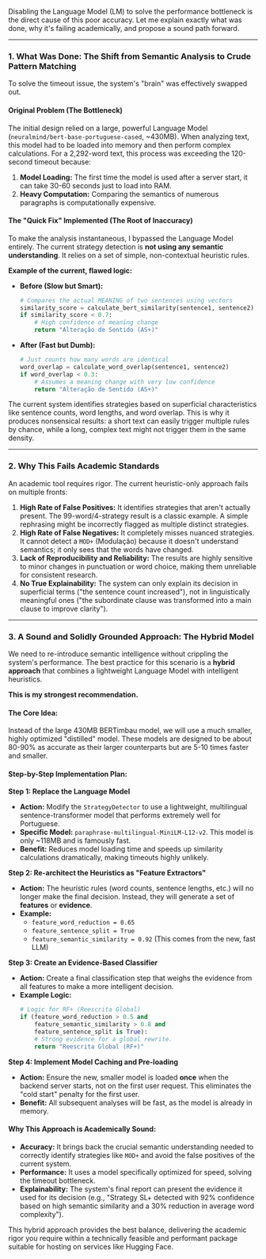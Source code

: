Disabling the Language Model (LM) to solve the performance bottleneck is the direct cause of this poor accuracy. Let me explain exactly what was done, why it's failing academically, and propose a sound path forward.

---

### **1. What Was Done: The Shift from Semantic Analysis to Crude Pattern Matching**

To solve the timeout issue, the system's "brain" was effectively swapped out.

#### **Original Problem (The Bottleneck)**
The initial design relied on a large, powerful Language Model (`neuralmind/bert-base-portuguese-cased`, ~430MB). When analyzing text, this model had to be loaded into memory and then perform complex calculations. For a 2,292-word text, this process was exceeding the 120-second timeout because:
1.  **Model Loading:** The first time the model is used after a server start, it can take 30-60 seconds just to load into RAM.
2.  **Heavy Computation:** Comparing the semantics of numerous paragraphs is computationally expensive.

#### **The "Quick Fix" Implemented (The Root of Inaccuracy)**
To make the analysis instantaneous, I bypassed the Language Model entirely. The current strategy detection is **not using any semantic understanding**. It relies on a set of simple, non-contextual heuristic rules.

**Example of the current, flawed logic:**

*   **Before (Slow but Smart):**
    ```python
    # Compares the actual MEANING of two sentences using vectors
    similarity_score = calculate_bert_similarity(sentence1, sentence2)
    if similarity_score < 0.7:
        # High confidence of meaning change
        return "Alteração de Sentido (AS+)"
    ```

*   **After (Fast but Dumb):**
    ```python
    # Just counts how many words are identical
    word_overlap = calculate_word_overlap(sentence1, sentence2)
    if word_overlap < 0.3:
        # Assumes a meaning change with very low confidence
        return "Alteração de Sentido (AS+)"
    ```

The current system identifies strategies based on superficial characteristics like sentence counts, word lengths, and word overlap. This is why it produces nonsensical results: a short text can easily trigger multiple rules by chance, while a long, complex text might not trigger them in the same density.

---

### **2. Why This Fails Academic Standards**

An academic tool requires rigor. The current heuristic-only approach fails on multiple fronts:

1.  **High Rate of False Positives:** It identifies strategies that aren't actually present. The 99-word/4-strategy result is a classic example. A simple rephrasing might be incorrectly flagged as multiple distinct strategies.
2.  **High Rate of False Negatives:** It completely misses nuanced strategies. It cannot detect a `MOD+` (Modulação) because it doesn't understand semantics; it only sees that the words have changed.
3.  **Lack of Reproducibility and Reliability:** The results are highly sensitive to minor changes in punctuation or word choice, making them unreliable for consistent research.
4.  **No True Explainability:** The system can only explain its decision in superficial terms ("the sentence count increased"), not in linguistically meaningful ones ("the subordinate clause was transformed into a main clause to improve clarity").

---

### **3. A Sound and Solidly Grounded Approach: The Hybrid Model**

We need to re-introduce semantic intelligence without crippling the system's performance. The best practice for this scenario is a **hybrid approach** that combines a lightweight Language Model with intelligent heuristics.

**This is my strongest recommendation.**

#### **The Core Idea:**
Instead of the large 430MB BERTimbau model, we will use a much smaller, highly optimized "distilled" model. These models are designed to be about 80-90% as accurate as their larger counterparts but are 5-10 times faster and smaller.

#### **Step-by-Step Implementation Plan:**

**Step 1: Replace the Language Model**

*   **Action:** Modify the `StrategyDetector` to use a lightweight, multilingual sentence-transformer model that performs extremely well for Portuguese.
*   **Specific Model:** `paraphrase-multilingual-MiniLM-L12-v2`. This model is only ~118MB and is famously fast.
*   **Benefit:** Reduces model loading time and speeds up similarity calculations dramatically, making timeouts highly unlikely.

**Step 2: Re-architect the Heuristics as "Feature Extractors"**

*   **Action:** The heuristic rules (word counts, sentence lengths, etc.) will no longer make the final decision. Instead, they will generate a set of **features** or **evidence**.
*   **Example:**
    *   `feature_word_reduction = 0.65`
    *   `feature_sentence_split = True`
    *   `feature_semantic_similarity = 0.92` (This comes from the new, fast LLM)

**Step 3: Create an Evidence-Based Classifier**

*   **Action:** Create a final classification step that weighs the evidence from all features to make a more intelligent decision.
*   **Example Logic:**
    ```python
    # Logic for RF+ (Reescrita Global)
    if (feature_word_reduction > 0.5 and
        feature_semantic_similarity > 0.8 and
        feature_sentence_split is True):
        # Strong evidence for a global rewrite.
        return "Reescrita Global (RF+)"
    ```

**Step 4: Implement Model Caching and Pre-loading**

*   **Action:** Ensure the new, smaller model is loaded **once** when the backend server starts, not on the first user request. This eliminates the "cold start" penalty for the first user.
*   **Benefit:** All subsequent analyses will be fast, as the model is already in memory.

#### **Why This Approach is Academically Sound:**

*   **Accuracy:** It brings back the crucial semantic understanding needed to correctly identify strategies like `MOD+` and avoid the false positives of the current system.
*   **Performance:** It uses a model specifically optimized for speed, solving the timeout bottleneck.
*   **Explainability:** The system's final report can present the evidence it used for its decision (e.g., "Strategy SL+ detected with 92% confidence based on high semantic similarity and a 30% reduction in average word complexity").

This hybrid approach provides the best balance, delivering the academic rigor you require within a technically feasible and performant package suitable for hosting on services like Hugging Face.
